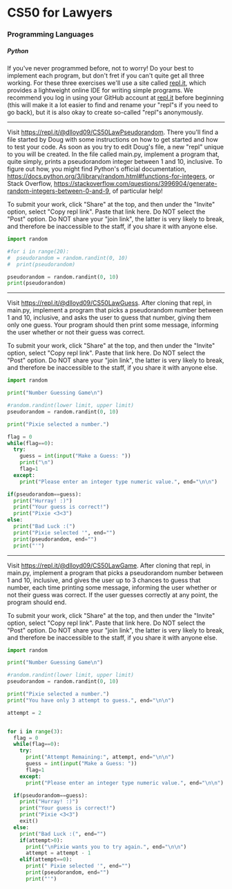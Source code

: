 # CS50 for Lawyers

### Programming Languages

##### Python
If you've never programmed before, not to worry! Do your best to
implement each program, but don't fret if you can't quite get all
three working. For these three exercises we'll use a site called
[repl.it](https://repl.it), which provides a lightweight online IDE for
writing simple programs. We recommend you log in using your
GitHub account at [repl.it](https://repl.it) before beginning (this will make it a
lot easier to find and rename your "repl"s if you need to go back),
but it is also okay to create so-called "repl"s anonymously.

---
Visit https://repl.it/@dlloyd09/CS50LawPseudorandom.
There you'll find a file started by Doug with some instructions
on how to get started and how to test your code. As soon as you
try to edit Doug's file, a new "repl" unique to you will be created.
In the file called main.py, implement a program that, quite simply,
prints a pseudorandom integer between 1 and 10, inclusive.
To figure out how, you might find Python's official documentation,
https://docs.python.org/3/library/random.html#functions-for-integers, or
Stack Overflow, https://stackoverflow.com/questions/3996904/generate-random-integers-between-0-and-9,
of particular help!

To submit your work, click "Share" at the top, and then under the "Invite" option, select "Copy repl link". Paste that link here. Do NOT select the "Post" option. Do NOT share your "join link", the latter is very likely to break, and therefore be inaccessible to the staff, if you share it with anyone else.

```Python
import random

#for i in range(20):
#  pseudorandom = random.randint(0, 10)
#  print(pseudorandom)

pseudorandom = random.randint(0, 10)
print(pseudorandom)

```
---
Visit https://repl.it/@dlloyd09/CS50LawGuess. After cloning that repl, in main.py, implement a program that picks a pseudorandom number between 1 and 10, inclusive, and asks the user to guess that number, giving them only one guess. Your program should then print some message, informing the user whether or not their guess was correct.

To submit your work, click "Share" at the top, and then under the "Invite" option, select "Copy repl link". Paste that link here. Do NOT select the "Post" option. Do NOT share your "join link", the latter is very likely to break, and therefore be inaccessible to the staff, if you share it with anyone else.
```Python
import random

print("Number Guessing Game\n")

#random.randint(lower limit, upper limit)
pseudorandom = random.randint(0, 10)

print("Pixie selected a number.")

flag = 0
while(flag==0):
  try:
    guess = int(input("Make a Guess: "))
    print("\n")
    flag=1
  except:
    print("Please enter an integer type numeric value.", end="\n\n")

if(pseudorandom==guess):
  print("Hurray! :)")
  print("Your guess is correct!")
  print("Pixie <3<3")
else:
  print("Bad Luck :(")
  print("Pixie selected '", end="")
  print(pseudorandom, end="")
  print("'")
```
---
Visit https://repl.it/@dlloyd09/CS50LawGame. After cloning that repl, in main.py, implement a program that picks a pseudorandom number between 1 and 10, inclusive, and gives the user up to 3 chances to guess that number, each time printing some message, informing the user whether or not their guess was correct. If the user guesses correctly at any point, the program should end.

To submit your work, click "Share" at the top, and then under the "Invite" option, select "Copy repl link". Paste that link here. Do NOT select the "Post" option. Do NOT share your "join link", the latter is very likely to break, and therefore be inaccessible to the staff, if you share it with anyone else.

```Python
import random

print("Number Guessing Game\n")

#random.randint(lower limit, upper limit)
pseudorandom = random.randint(0, 10)

print("Pixie selected a number.")
print("You have only 3 attempt to guess.", end="\n\n")

attempt = 2


for i in range(3):
  flag = 0
  while(flag==0):
    try:
      print("Attempt Remaining:", attempt, end="\n\n")
      guess = int(input("Make a Guess: "))
      flag=1
    except:
      print("Please enter an integer type numeric value.", end="\n\n")

  if(pseudorandom==guess):
    print("Hurray! :)")
    print("Your guess is correct!")
    print("Pixie <3<3")
    exit()
  else:
    print("Bad Luck :(", end="")
    if(attempt>0):
      print("\nPixie wants you to try again.", end="\n\n")
      attempt = attempt - 1
    elif(attempt==0):
      print(" Pixie selected '", end="")
      print(pseudorandom, end="")
      print("'")
```
